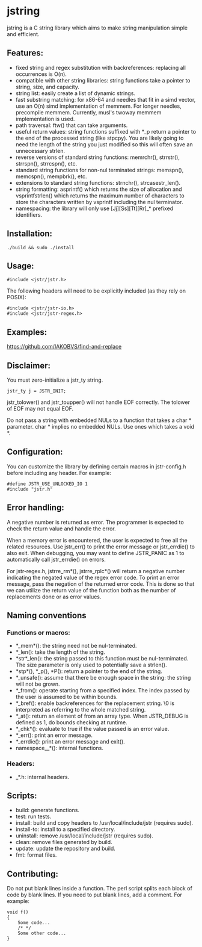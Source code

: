 # jstring

jstring is a C string library which aims to make string manipulation simple and efficient.

## Features:

- fixed string and regex substitution with backreferences: replacing all occurrences is O\(n\).
- compatible with other string libraries: string functions take a pointer to string, size,
and capacity.
- string list: easily create a list of dynamic strings.
- fast substring matching: for x86-64 and needles that fit in a simd vector, use an O\(n\)
simd implementation of memmem. For longer needles, precompile memmem. Currently, musl's
twoway memmem implementation is used.
- path traversal: ftw\(\) that can take arguments.
- useful return values: string functions suffixed with \*\_p return a pointer to the end
of the processed string (like stpcpy). You are likely going to need the length of the
string you just modified so this will often save an unnecessary strlen.
- reverse versions of standard string functions: memrchr\(\), strrstr\(\), strrspn\(\), strrcspn\(\),
etc.
- standard string functions for non-nul terminated strings: memspn\(\), memcspn\(\),
mempbrk\(\), etc.
- extensions to standard string functions: strnchr\(\), strcasestr\_len\(\).
- string formatting: asprintf\(\) which returns the size of allocation and vsprintfstrlen\(\)
which returns the maximum number of characters to store the characters written by vsprintf
including the nul terminator.
- namespacing: the library will only use [Jj][Ss][Tt][Rr]_* prefixed identifiers.

## Installation:

```
./build && sudo ./install
```

## Usage:

```
#include <jstr/jstr.h>
```

The following headers will need to be explicitly included \(as they rely on POSIX\):

```
#include <jstr/jstr-io.h>
#include <jstr/jstr-regex.h>
```

## Examples:

https://github.com/IAKOBVS/find-and-replace

## Disclaimer:

You must zero-initialize a jstr\_ty string.
```
jstr_ty j = JSTR_INIT;
```

jstr\_tolower\(\) and jstr\_toupper\(\) will not handle EOF correctly. The tolower of
EOF may not equal EOF.

Do not pass a string with embedded NULs to a function that takes a char \*
parameter. char \* implies no embedded NULs. Use ones which takes a void \*.

## Configuration:

You can customize the library by defining certain macros in jstr-config.h before
including any header. For example:
```
#define JSTR_USE_UNLOCKED_IO 1
#include "jstr.h"
```

## Error handling:

A negative number is returned as error. The programmer is expected to check the return value
and handle the error.

When a memory error is encountered, the user is expected to free
all the related resources. Use jstr\_err\(\) to print the error message or jstr\_errdie\(\)
to also exit. When debugging, you may want to define JSTR\_PANIC as 1 to automatically
call jstr\_errdie\(\) on errors.

For jstr-regex.h, jstrre\_rm\*\(\), jstrre\_rplc\*\(\) will return a negative number indicating
the negated value of the regex error code. To print an error message, pass the negation of
the returned error code. This is done so that we can utilize the return value of the function
both as the number of replacements done or as error values.

## Naming conventions

### Functions or macros:
- \*\_mem\*\(\): the string need not be nul-terminated.
- \*\_len\(\): take the length of the string.
- \*str\*\_len\(\): the string passed to this function must be nul-termimated.
The size parameter is only used to potentially save a strlen\(\).
- \*stp\*\(\), \*\_p\(\), \*P\(\): return a pointer to the end of the string.
- \*\_unsafe\(\): assume that there be enough space in the string: the string will
not be grown.
- \*\_from\(\): operate starting from a specified index. The index passed by the user
is assumed to be within bounds.
- \*\_bref\(\): enable backreferences for the replacement string. \0 is interpreted
as referring to the whole matched string.
- \*\_at\(\): return an element of from an array type. When JSTR\_DEBUG is defined as
1, do bounds checking at runtime.
- \*\_chk\*\(\): evaluate to true if the value passed is an error value.
- \*\_err\(\): print an error message.
- \*\_errdie\(\): print an error message and exit\(\).
- namespace\_\_\*\(\): internal functions.
### Headers:
- \_\*.h: internal headers.

## Scripts:

- build: generate functions.
- test: run tests.
- install: build and copy headers to /usr/local/include/jstr \(requires sudo\).
- install-to: install to a specified directory.
- uninstall: remove /usr/local/include/jstr \(requires sudo\).
- clean: remove files generated by build.
- update: update the repository and build.
- fmt: format files.

## Contributing:

Do not put blank lines inside a function. The perl script splits each block of
code by blank lines. If you need to put blank lines, add a comment. For example:
```
void f()
{
	Some code...
	/* */
	Some other code...
}
```

